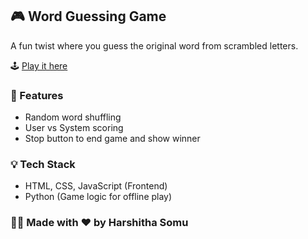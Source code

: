 ## 🎮 Word Guessing Game

A fun twist where you guess the original word from scrambled letters.

🕹️ [Play it here]( https://harshitha-somu.github.io/WordGuessing-game/)

### 📌 Features
- Random word shuffling
- User vs System scoring
- Stop button to end game and show winner

### 💡 Tech Stack
- HTML, CSS, JavaScript (Frontend)
- Python (Game logic for offline play)

### 👩‍💻 Made with ❤️ by Harshitha Somu
